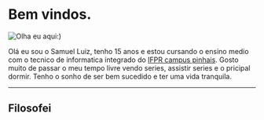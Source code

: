 # Bem vindos.
![Olha eu aqui:)](IMG_20240711_165102_624.png)

Olá eu sou o Samuel Luiz, tenho 15 anos e estou cursando o ensino medio com 
o tecnico de informatica integrado do [IFPR campus pinhais](https://ifpr.edu.br/).
Gosto muito de passar o meu tempo livre vendo series, assistir series e o pricipal dormir.
Tenho o sonho de ser bem sucedido e ter uma vida tranquila.

*******
## Filosofei
